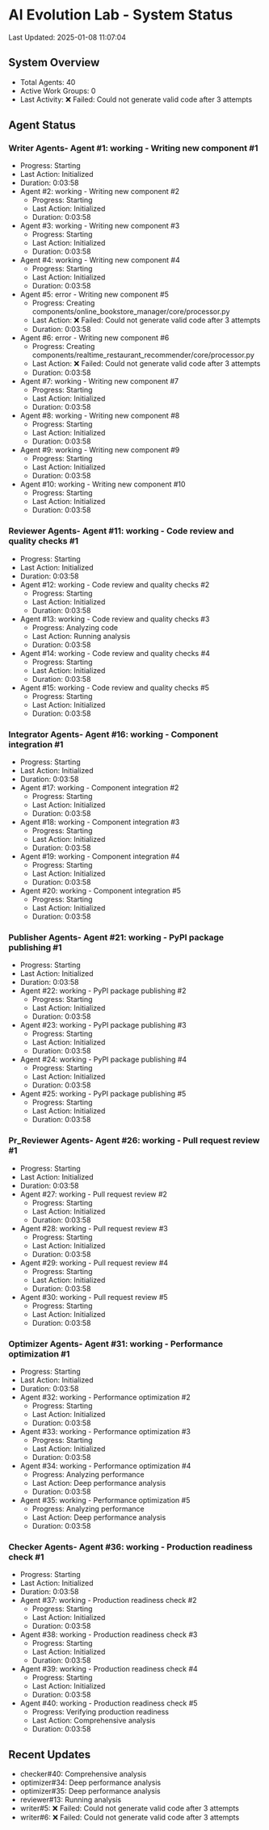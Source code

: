 # AI Evolution Lab - System Status
Last Updated: 2025-01-08 11:07:04

## System Overview
- Total Agents: 40
- Active Work Groups: 0
- Last Activity: ❌ Failed: Could not generate valid code after 3 attempts

## Agent Status

### Writer Agents- Agent #1: working - Writing new component #1
  - Progress: Starting
  - Last Action: Initialized
  - Duration: 0:03:58
- Agent #2: working - Writing new component #2
  - Progress: Starting
  - Last Action: Initialized
  - Duration: 0:03:58
- Agent #3: working - Writing new component #3
  - Progress: Starting
  - Last Action: Initialized
  - Duration: 0:03:58
- Agent #4: working - Writing new component #4
  - Progress: Starting
  - Last Action: Initialized
  - Duration: 0:03:58
- Agent #5: error - Writing new component #5
  - Progress: Creating components/online_bookstore_manager/core/processor.py
  - Last Action: ❌ Failed: Could not generate valid code after 3 attempts
  - Duration: 0:03:58
- Agent #6: error - Writing new component #6
  - Progress: Creating components/realtime_restaurant_recommender/core/processor.py
  - Last Action: ❌ Failed: Could not generate valid code after 3 attempts
  - Duration: 0:03:58
- Agent #7: working - Writing new component #7
  - Progress: Starting
  - Last Action: Initialized
  - Duration: 0:03:58
- Agent #8: working - Writing new component #8
  - Progress: Starting
  - Last Action: Initialized
  - Duration: 0:03:58
- Agent #9: working - Writing new component #9
  - Progress: Starting
  - Last Action: Initialized
  - Duration: 0:03:58
- Agent #10: working - Writing new component #10
  - Progress: Starting
  - Last Action: Initialized
  - Duration: 0:03:58

### Reviewer Agents- Agent #11: working - Code review and quality checks #1
  - Progress: Starting
  - Last Action: Initialized
  - Duration: 0:03:58
- Agent #12: working - Code review and quality checks #2
  - Progress: Starting
  - Last Action: Initialized
  - Duration: 0:03:58
- Agent #13: working - Code review and quality checks #3
  - Progress: Analyzing code
  - Last Action: Running analysis
  - Duration: 0:03:58
- Agent #14: working - Code review and quality checks #4
  - Progress: Starting
  - Last Action: Initialized
  - Duration: 0:03:58
- Agent #15: working - Code review and quality checks #5
  - Progress: Starting
  - Last Action: Initialized
  - Duration: 0:03:58

### Integrator Agents- Agent #16: working - Component integration #1
  - Progress: Starting
  - Last Action: Initialized
  - Duration: 0:03:58
- Agent #17: working - Component integration #2
  - Progress: Starting
  - Last Action: Initialized
  - Duration: 0:03:58
- Agent #18: working - Component integration #3
  - Progress: Starting
  - Last Action: Initialized
  - Duration: 0:03:58
- Agent #19: working - Component integration #4
  - Progress: Starting
  - Last Action: Initialized
  - Duration: 0:03:58
- Agent #20: working - Component integration #5
  - Progress: Starting
  - Last Action: Initialized
  - Duration: 0:03:58

### Publisher Agents- Agent #21: working - PyPI package publishing #1
  - Progress: Starting
  - Last Action: Initialized
  - Duration: 0:03:58
- Agent #22: working - PyPI package publishing #2
  - Progress: Starting
  - Last Action: Initialized
  - Duration: 0:03:58
- Agent #23: working - PyPI package publishing #3
  - Progress: Starting
  - Last Action: Initialized
  - Duration: 0:03:58
- Agent #24: working - PyPI package publishing #4
  - Progress: Starting
  - Last Action: Initialized
  - Duration: 0:03:58
- Agent #25: working - PyPI package publishing #5
  - Progress: Starting
  - Last Action: Initialized
  - Duration: 0:03:58

### Pr_Reviewer Agents- Agent #26: working - Pull request review #1
  - Progress: Starting
  - Last Action: Initialized
  - Duration: 0:03:58
- Agent #27: working - Pull request review #2
  - Progress: Starting
  - Last Action: Initialized
  - Duration: 0:03:58
- Agent #28: working - Pull request review #3
  - Progress: Starting
  - Last Action: Initialized
  - Duration: 0:03:58
- Agent #29: working - Pull request review #4
  - Progress: Starting
  - Last Action: Initialized
  - Duration: 0:03:58
- Agent #30: working - Pull request review #5
  - Progress: Starting
  - Last Action: Initialized
  - Duration: 0:03:58

### Optimizer Agents- Agent #31: working - Performance optimization #1
  - Progress: Starting
  - Last Action: Initialized
  - Duration: 0:03:58
- Agent #32: working - Performance optimization #2
  - Progress: Starting
  - Last Action: Initialized
  - Duration: 0:03:58
- Agent #33: working - Performance optimization #3
  - Progress: Starting
  - Last Action: Initialized
  - Duration: 0:03:58
- Agent #34: working - Performance optimization #4
  - Progress: Analyzing performance
  - Last Action: Deep performance analysis
  - Duration: 0:03:58
- Agent #35: working - Performance optimization #5
  - Progress: Analyzing performance
  - Last Action: Deep performance analysis
  - Duration: 0:03:58

### Checker Agents- Agent #36: working - Production readiness check #1
  - Progress: Starting
  - Last Action: Initialized
  - Duration: 0:03:58
- Agent #37: working - Production readiness check #2
  - Progress: Starting
  - Last Action: Initialized
  - Duration: 0:03:58
- Agent #38: working - Production readiness check #3
  - Progress: Starting
  - Last Action: Initialized
  - Duration: 0:03:58
- Agent #39: working - Production readiness check #4
  - Progress: Starting
  - Last Action: Initialized
  - Duration: 0:03:58
- Agent #40: working - Production readiness check #5
  - Progress: Verifying production readiness
  - Last Action: Comprehensive analysis
  - Duration: 0:03:58


## Recent Updates
- checker#40: Comprehensive analysis
- optimizer#34: Deep performance analysis
- optimizer#35: Deep performance analysis
- reviewer#13: Running analysis
- writer#5: ❌ Failed: Could not generate valid code after 3 attempts
- writer#6: ❌ Failed: Could not generate valid code after 3 attempts
